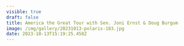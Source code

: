 ```yaml
---
visible: true
draft: false
title: America the Great Tour with Sen. Joni Ernst & Doug Burgum
image: /img/gallery/20231013-polaris-183.jpg
date: 2023-10-13T15:19:25.458Z
---
```

